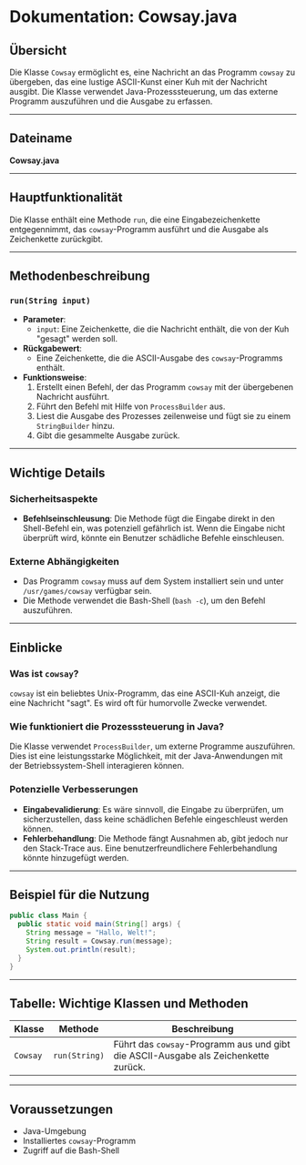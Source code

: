 # Dokumentation: Cowsay.java

## Übersicht
Die Klasse `Cowsay` ermöglicht es, eine Nachricht an das Programm `cowsay` zu übergeben, das eine lustige ASCII-Kunst einer Kuh mit der Nachricht ausgibt. Die Klasse verwendet Java-Prozesssteuerung, um das externe Programm auszuführen und die Ausgabe zu erfassen.

---

## Dateiname
**Cowsay.java**

---

## Hauptfunktionalität
Die Klasse enthält eine Methode `run`, die eine Eingabezeichenkette entgegennimmt, das `cowsay`-Programm ausführt und die Ausgabe als Zeichenkette zurückgibt.

---

## Methodenbeschreibung

### `run(String input)`
- **Parameter**: 
  - `input`: Eine Zeichenkette, die die Nachricht enthält, die von der Kuh "gesagt" werden soll.
- **Rückgabewert**: 
  - Eine Zeichenkette, die die ASCII-Ausgabe des `cowsay`-Programms enthält.
- **Funktionsweise**:
  1. Erstellt einen Befehl, der das Programm `cowsay` mit der übergebenen Nachricht ausführt.
  2. Führt den Befehl mit Hilfe von `ProcessBuilder` aus.
  3. Liest die Ausgabe des Prozesses zeilenweise und fügt sie zu einem `StringBuilder` hinzu.
  4. Gibt die gesammelte Ausgabe zurück.

---

## Wichtige Details

### Sicherheitsaspekte
- **Befehlseinschleusung**: Die Methode fügt die Eingabe direkt in den Shell-Befehl ein, was potenziell gefährlich ist. Wenn die Eingabe nicht überprüft wird, könnte ein Benutzer schädliche Befehle einschleusen.

### Externe Abhängigkeiten
- Das Programm `cowsay` muss auf dem System installiert sein und unter `/usr/games/cowsay` verfügbar sein.
- Die Methode verwendet die Bash-Shell (`bash -c`), um den Befehl auszuführen.

---

## Einblicke

### Was ist `cowsay`?
`cowsay` ist ein beliebtes Unix-Programm, das eine ASCII-Kuh anzeigt, die eine Nachricht "sagt". Es wird oft für humorvolle Zwecke verwendet.

### Wie funktioniert die Prozesssteuerung in Java?
Die Klasse verwendet `ProcessBuilder`, um externe Programme auszuführen. Dies ist eine leistungsstarke Möglichkeit, mit der Java-Anwendungen mit der Betriebssystem-Shell interagieren können.

### Potenzielle Verbesserungen
- **Eingabevalidierung**: Es wäre sinnvoll, die Eingabe zu überprüfen, um sicherzustellen, dass keine schädlichen Befehle eingeschleust werden können.
- **Fehlerbehandlung**: Die Methode fängt Ausnahmen ab, gibt jedoch nur den Stack-Trace aus. Eine benutzerfreundlichere Fehlerbehandlung könnte hinzugefügt werden.

---

## Beispiel für die Nutzung

```java
public class Main {
  public static void main(String[] args) {
    String message = "Hallo, Welt!";
    String result = Cowsay.run(message);
    System.out.println(result);
  }
}
```

---

## Tabelle: Wichtige Klassen und Methoden

| Klasse       | Methode       | Beschreibung                                                                 |
|--------------|---------------|-----------------------------------------------------------------------------|
| `Cowsay`     | `run(String)` | Führt das `cowsay`-Programm aus und gibt die ASCII-Ausgabe als Zeichenkette zurück. |

---

## Voraussetzungen

- Java-Umgebung
- Installiertes `cowsay`-Programm
- Zugriff auf die Bash-Shell
